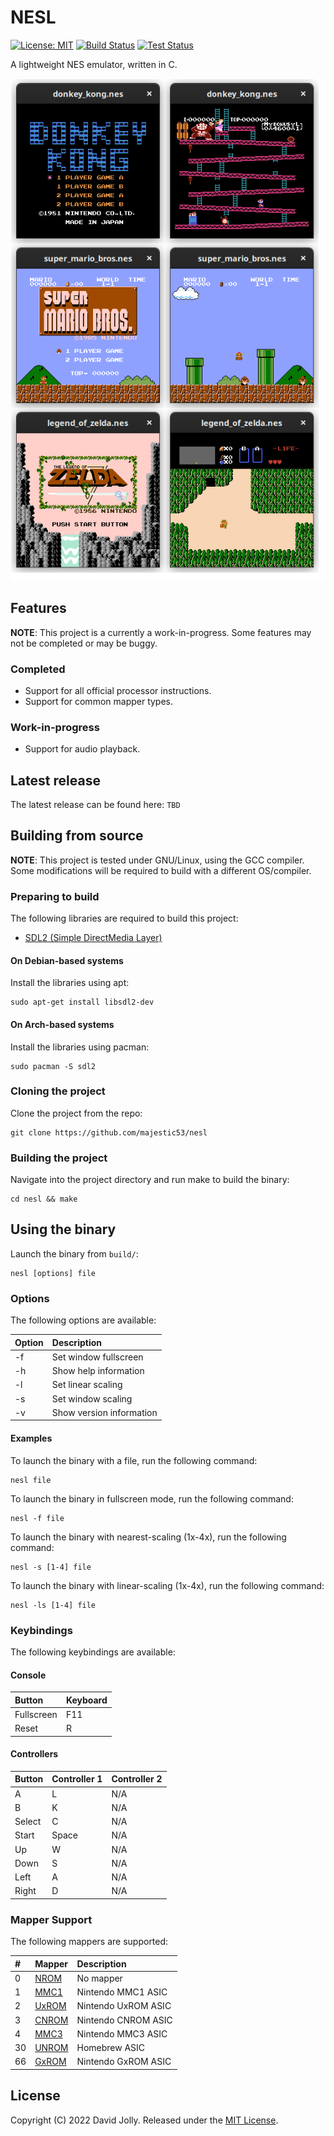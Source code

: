 # NESL

[![License: MIT](https://shields.io/badge/license-MIT-blue.svg?style=flat)](https://github.com/majestic53/nesl/blob/master/LICENSE) [![Build Status](https://github.com/majestic53/nesl/workflows/Build/badge.svg)](https://github.com/majestic53/nesl/actions/workflows/build.yml) [![Test Status](https://github.com/majestic53/nesl/workflows/Test/badge.svg)](https://github.com/majestic53/nesl/actions/workflows/test.yml)

A lightweight NES emulator, written in C.

![Demo](https://github.com/majestic53/nesl/blob/master/docs/demo.png)

## Features

__NOTE__: This project is a currently a work-in-progress. Some features may not be completed or may be buggy.

### Completed

* Support for all official processor instructions.
* Support for common mapper types.

### Work-in-progress

* Support for audio playback.

## Latest release

The latest release can be found here: `TBD`

## Building from source

__NOTE__: This project is tested under GNU/Linux, using the GCC compiler. Some modifications will be required to build with a different OS/compiler.

### Preparing to build

The following libraries are required to build this project:
* [SDL2 (Simple DirectMedia Layer)](https://github.com/libsdl-org/SDL)

#### On Debian-based systems

Install the libraries using apt:

```
sudo apt-get install libsdl2-dev
```

#### On Arch-based systems

Install the libraries using pacman:

```
sudo pacman -S sdl2
```

### Cloning the project

Clone the project from the repo:

```
git clone https://github.com/majestic53/nesl
```

### Building the project

Navigate into the project directory and run make to build the binary:

```
cd nesl && make
```

## Using the binary

Launch the binary from `build/`:

```
nesl [options] file
```

### Options

The following options are available:

|Option|Description             |
|:-----|:-----------------------|
|-f    |Set window fullscreen   |
|-h    |Show help information   |
|-l    |Set linear scaling      |
|-s    |Set window scaling      |
|-v    |Show version information|

#### Examples

To launch the binary with a file, run the following command:

```
nesl file
```

To launch the binary in fullscreen mode, run the following command:

```
nesl -f file
```

To launch the binary with nearest-scaling (1x-4x), run the following command:

```
nesl -s [1-4] file
```

To launch the binary with linear-scaling (1x-4x), run the following command:

```
nesl -ls [1-4] file
```

### Keybindings

The following keybindings are available:

#### Console

|Button    |Keyboard|
|:---------|:-------|
|Fullscreen|F11     |
|Reset     |R       |

#### Controllers

|Button |Controller 1|Controller 2|
|:------|:-----------|:-----------|
|A      |L           |N/A         |
|B      |K           |N/A         |
|Select |C           |N/A         |
|Start  |Space       |N/A         |
|Up     |W           |N/A         |
|Down   |S           |N/A         |
|Left   |A           |N/A         |
|Right  |D           |N/A         |

### Mapper Support

The following mappers are supported:

|# |Mapper                                                            |Description        |
|:-|:-----------------------------------------------------------------|:------------------|
|0 |[NROM](https://wiki.nesdev.org/w/index.php?title=INES_Mapper_000) |No mapper          |
|1 |[MMC1](https://wiki.nesdev.org/w/index.php?title=INES_Mapper_001) |Nintendo MMC1 ASIC |
|2 |[UxROM](https://wiki.nesdev.org/w/index.php?title=INES_Mapper_002)|Nintendo UxROM ASIC|
|3 |[CNROM](https://wiki.nesdev.org/w/index.php?title=INES_Mapper_003)|Nintendo CNROM ASIC|
|4 |[MMC3](https://wiki.nesdev.org/w/index.php?title=INES_Mapper_000) |Nintendo MMC3 ASIC |
|30|[UNROM](https://wiki.nesdev.org/w/index.php?title=INES_Mapper_030)|Homebrew ASIC      |
|66|[GxROM](https://wiki.nesdev.org/w/index.php?title=INES_Mapper_066)|Nintendo GxROM ASIC|

## License

Copyright (C) 2022 David Jolly. Released under the [MIT License](https://opensource.org/licenses/MIT).

